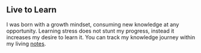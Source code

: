 ## Live to Learn
I was born with a growth mindset, consuming new knowledge at any opportunity. Learning stress does not stunt my progress, instead it increases my desire to learn it. You can track my knowledge journey within my living [notes](https://github.com/Renrek/notes/blob/master/README.md).





<!-- 

I don't know why I kept this seemed like I may want it down the road.

### Hi there 👋


**Renrek/Renrek** is a ✨ _special_ ✨ repository because its `README.md` (this file) appears on your GitHub profile.

Here are some ideas to get you started:

- 🔭 I’m currently working on ...
- 🌱 I’m currently learning ...
- 👯 I’m looking to collaborate on ...
- 🤔 I’m looking for help with ...
- 💬 Ask me about ...
- 📫 How to reach me: ...
- 😄 Pronouns: ...
- ⚡ Fun fact: ...
-->

